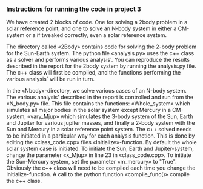 ### Instructions for running the code in project 3

We have created 2 blocks of code. One for solving a 2body problem in a solar reference point, and one to solve an N-body system in either a CM-system or a if tweaked correctly, even a solar reference system.


The directory called «2Body» contains code for solving the 2-body problem for the Sun-Earth system. The python file «analysis.py» uses the c++ class as a solver and performs various analysis'. You can reproduce the results described in the report for the 2body system by running the analysis.py file. The c++ class will first be compiled, and the functions performing the various analysis´ will be run in turn.

In the «Nbody»-directory, we solve various cases of an N-body system. The various analysis' described in the report is controlled and run from the «N_body.py» file. This file contains the functions: «Whole_system» which simulates all major bodies in the solar system except Mercury in a CM-system, «vary_Mjup» which simulates the 3-body system of the Sun, Earth and Jupiter for various jupiter masses, and finally a 2-body system with the Sun and Mercury in a solar reference point system. The c++ solved needs to be initiated in a particular way for each analysis function. This is done by editing the «class_code.cpp» files «Initialize»-function. By default the whole solar system case is initiated. To initiate the Sun, Earth and Jupiter-system, change the parameter «x_Mjup» in line 23 in «class_code.cpp». To initiate the Sun-Mercury system, set the parameter «m_mercury» to "True". Obviously the c++ class will need to be compiled each time you change the Initialize-function. A call to the python function «compile_func()» compile the c++ class.

